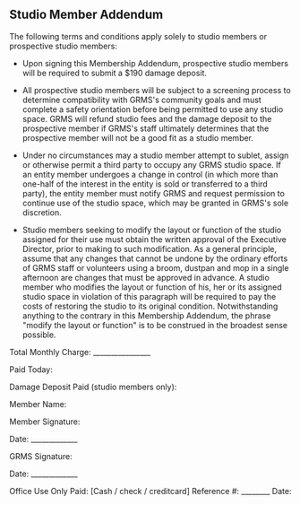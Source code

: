 ## Studio Member Addendum

The following terms and conditions apply solely to studio members or prospective studio members: 

* Upon signing this Membership Addendum, prospective studio members will be required to submit a $190 damage deposit. 

* All prospective studio members will be subject to a screening process to determine compatibility with GRMS's community goals and must complete a safety orientation before being permitted to use any studio space. GRMS will refund studio fees and the damage deposit to the prospective member if GRMS's staff ultimately determines that the prospective member will not be a good fit as a studio member. 

* Under no circumstances may a studio member attempt to sublet, assign or otherwise permit a third party to occupy any GRMS studio space. If an entity member undergoes a change in control (in which more than one-half of the interest in the entity is sold or transferred to a third party), the entity member must notify GRMS and request permission to continue use of the studio space, which may be granted in GRMS's sole discretion.
 
* Studio members seeking to modify the layout or function of the studio assigned for their use must obtain the written approval of the Executive Director, prior to making to such modification. As a general principle, assume that any changes that cannot be undone by the ordinary efforts of GRMS staff or volunteers using a broom, dustpan and mop in a single afternoon are changes that must be approved in advance. A studio member who modifies the layout or function of his, her or its assigned studio space in violation of this paragraph will be required to pay the costs of restoring the studio to its original condition. Notwithstanding anything to the contrary in this Membership Addendum, the phrase "modify the layout or function" is to be construed in the broadest sense possible. 

Total Monthly Charge: ________________

Paid Today:

Damage Deposit Paid (studio members only):

Member Name:

Member Signature:

Date: _____________

GRMS Signature:

Date: _____________ 

Office Use Only Paid: [Cash / check / creditcard] Reference #: ________ Date:


